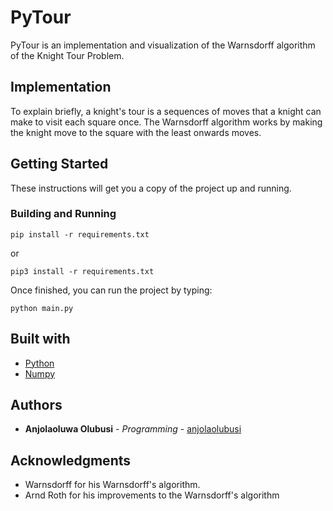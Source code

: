 # PyTour
PyTour is an implementation and visualization of the Warnsdorff algorithm of the Knight Tour Problem.

## Implementation
To explain briefly, a knight's tour is a sequences of moves that a knight can make to visit each square once. The Warnsdorff algorithm works by making the knight move to the square with the least onwards moves.

## Getting Started

These instructions will get you a copy of the project up and running.

### Building and Running

```
pip install -r requirements.txt
```
or

```
pip3 install -r requirements.txt
```
Once finished, you can run the project by typing:
```
python main.py
```
## Built with
* [Python](https://www.python.org/)
* [Numpy](https://github.com/numpy/numpy)

## Authors
* **Anjolaoluwa Olubusi** - *Programming* - [anjolaolubusi](https://github.com/anjolaolubusi/PyTour)

## Acknowledgments
* Warnsdorff for his Warnsdorff's algorithm.
* Arnd Roth for his improvements to the Warnsdorff's algorithm
